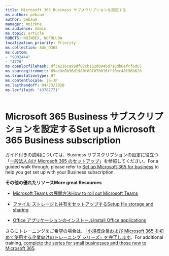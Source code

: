 ```yaml
---
title: Microsoft 365 Business サブスクリプションを設定する
ms.author: pebaum
author: pebaum
manager: mnirkhe
ms.audience: Admin
ms.topic: article
ROBOTS: NOINDEX, NOFOLLOW
localization_priority: Priority
ms.collection: Adm_O365
ms.custom:
- "9002444"
- "4776"
ms.openlocfilehash: df3a236ca99df07cb162d884bd718db6efcf6d65
ms.sourcegitcommit: 89ae9e8b36d1980f89f07b016fff0ec48f96b620
ms.translationtype: HT
ms.contentlocale: ja-JP
ms.lasthandoff: 04/23/2020
ms.locfileid: "43787771"
---
```

# <a name="set-up-a-microsoft-365-business-subscription"></a><span data-ttu-id="9f5b3-102">Microsoft 365 Business サブスクリプションを設定する</span><span class="sxs-lookup"><span data-stu-id="9f5b3-102">Set up a Microsoft 365 Business subscription</span></span>

<span data-ttu-id="9f5b3-103">ガイド付きの説明については、Business サブスクリプションの設定に役立つ「[一般法人向け Microsoft 365 のセットアップ](https://docs.microsoft.com/microsoft-365/admin/setup/setup?view=o365-worldwide)」を参照してください。</span><span class="sxs-lookup"><span data-stu-id="9f5b3-103">For a guided walk through, please refer to [Set up Microsoft 365 for business](https://docs.microsoft.com/microsoft-365/admin/setup/setup?view=o365-worldwide) to help you get set up with your Business subscription.</span></span> 

<span data-ttu-id="9f5b3-104">**その他の優れたリソース**</span><span class="sxs-lookup"><span data-stu-id="9f5b3-104">**More great Resources**</span></span>

- [<span data-ttu-id="9f5b3-105">Microsoft Teams の展開方法</span><span class="sxs-lookup"><span data-stu-id="9f5b3-105">How to roll out Microsoft Teams</span></span>](https://docs.microsoft.com/microsoftteams/how-to-roll-out-teams?toc=%2Foffice365%2Fadmin%2Ftoc.json&bc=%2Foffice365%2Fadmin%2Fbreadcrumb%2Ftoc.json&view=o365-worldwide)

- [<span data-ttu-id="9f5b3-106">ファイル ストレージと共有をセットアップする</span><span class="sxs-lookup"><span data-stu-id="9f5b3-106">Setup file storage and sharing</span></span>](https://docs.microsoft.com/microsoft-365/admin/setup/set-up-file-storage-and-sharing?view=o365-worldwide)

- [<span data-ttu-id="9f5b3-107">Office アプリケーションのインストール</span><span class="sxs-lookup"><span data-stu-id="9f5b3-107">Install Office applications</span></span>](https://docs.microsoft.com/microsoft-365/admin/setup/install-applications?view=o365-worldwide)

<span data-ttu-id="9f5b3-108">さらにトレーニングをご希望の場合は、[「小規模企業および Microsoft 365 を初めて使用する企業向けのトレーニング シリーズ」を完了します](https://support.office.com/article/set-up-your-small-business-6ab4bbcd-79cf-4000-a0bd-d42ce4d12816)。</span><span class="sxs-lookup"><span data-stu-id="9f5b3-108">For additional training, [complete the series for small businesses and those new to Microsoft 365](https://support.office.com/article/set-up-your-small-business-6ab4bbcd-79cf-4000-a0bd-d42ce4d12816).</span></span>
